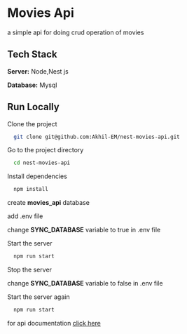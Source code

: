
# Movies Api

a simple api for doing crud operation of movies


## Tech Stack
**Server:** Node,Nest js

**Database:** Mysql


## Run Locally

Clone the project

```bash
  git clone git@github.com:Akhil-EM/nest-movies-api.git
```

Go to the project directory

```bash
  cd nest-movies-api
```

Install dependencies

```bash
  npm install
```
create **movies_api** database

add .env file

change **SYNC_DATABASE** variable to true in .env file 

Start the server

```bash
  npm run start
```
Stop the server

change **SYNC_DATABASE** variable to false in .env file 

Start the server again

```bash
  npm run start
```

for api documentation [click here](http://localhost:3000/documentation) 